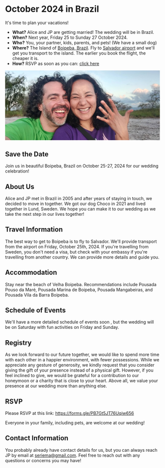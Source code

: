 # October 2024 in Brazil

It's time to plan your vacations!

* **What?** Alice and JP are getting married! The wedding will be in Brazil.
* **When?** Next year, Friday 25 to Sunday 27 October 2024.
* **Who?** You, your partner, kids, parents, and pets! (We have a small dog)
* **Where?** The Island of [Boipeba, Brazil](https://goo.gl/maps/Gyozhw6E7Wx376dP8). Fly to [Salvador airport](https://goo.gl/maps/AFwTTmQ3w5ELiNnr8) and we'll get you transport to the island. The earlier you book the flight, the cheaper it is.
* **How?** RSVP as soon as you can: [click here](https://forms.gle/PB7Gt5JT76Uqiw656)

![Alice showing off her engagement ring made of coconut fibers](getting-engaged.jpg)

## Save the Date

Join us in beautiful Boipeba, Brazil on October 25-27, 2024 for our wedding celebration!

## About Us

Alice and JP met in Brazil in 2005 and after years of staying in touch, we decided to move in together. We got our dog Choco in 2021 and lived together in Lund, Sweden. We hope you can make it to our wedding as we take the next step in our lives together!

## Travel Information

The best way to get to Boipeba is to fly to Salvador. We'll provide transport from the airport on Friday, October 25th, 2024. If you're travelling from Sweden, you don't need a visa, but check with your embassy if you're travelling from another country. We can provide more details and guide you.

## Accommodation

Stay near the beach of Velha Boipeba. Recommendations include Pousada Pouso da Maré, Pousada Marina de Boipeba, Pousada Mangabeiras, and Pousada Vila da Barra Boipeba.

## Schedule of Events

We'll have a more detailed schedule of events soon
, but the wedding will be on Saturday with fun activities on Friday and Sunday.

## Registry

As we look forward to our future together, we would like to spend more time with each other in a happier environment, with fewer possessions. While we appreciate any gesture of generosity, we kindly request that you consider giving the gift of your presence instead of a physical gift. However, if you feel inclined to give, we would be grateful for a contribution to our honeymoon or a charity that is close to your heart. Above all, we value your presence at our wedding more than anything else.

## RSVP

Please RSVP at this link: https://forms.gle/PB7Gt5JT76Uqiw656

Everyone in your family, including pets, are welcome at our wedding!

## Contact Information

You probably already have contact details for us, but you can always reach JP by email at seriema@gmail.com. Feel free to reach out with any questions or concerns you may have!
